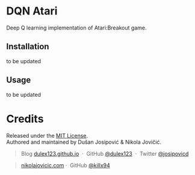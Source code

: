 # DQN Atari

Deep Q learning implementation of Atari:Breakout game.

## Installation

to be updated

## Usage

to be updated

# Credits

Released under the [MIT License].<br>
Authored and maintained by Dušan Josipović & Nikola Jovičić.

> Blog [dulex123.github.io](http://dulex123.github.io) &nbsp;&middot;&nbsp;
> GitHub [@dulex123](https://github.com/dulex123) &nbsp;&middot;&nbsp;
> Twitter [@josipovicd](https://twitter.com/josipovicd)

> [nikolajovicic.com](http://jovicicnikola.com/)&nbsp;&middot;&nbsp;
> GitHub [@killx94](https://github.com/killx94) 


[MIT License]: http://mit-license.org/

